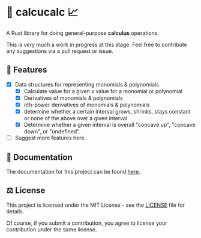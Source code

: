 # 🔢 calcucalc 📈

A Rust library for doing general-purpose **calculus** operations. 

This is very much a work in progress at this stage. Feel free to contribute any suggestions via a pull request or issue.  

## 🌠 Features
- [x] Data structures for representing monomials & polynomials
    - [x] Calculate value for a given x value for a monomial or polynomial
    - [x] Derivatives of monomials & polynomials
    - [x] nth-power derivatives of monomials & polynomials
    - [x] determine whether a certain interval grows, shrinks, stays constant or none of the above over a given interval
    - [x] Determine whether a given interval is overall "concave up", "concave down", or "undefined".
- [ ] Suggest more features here. 

## 📄 Documentation

The documentation for this project can be found [here](https://docs.rs/calcucalc/latest/calcucalc/index.html).

## ⚖️ License

This project is licensed under the MIT License - see the [LICENSE](https://github.com/JonathanMcCormickJr/calcucalc/blob/master/LICENSE) file for details.

Of course, if you submit a contribution, you agree to license your contribution under the same license.

